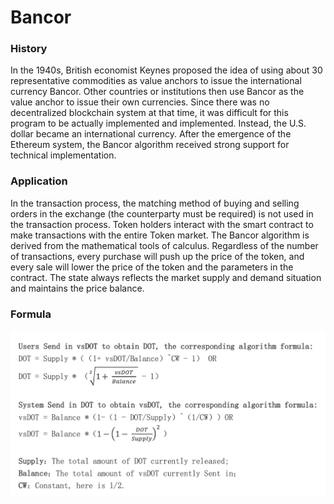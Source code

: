 # Bancor

### History

In the 1940s, British economist Keynes proposed the idea of ​​using about 30 representative commodities as value anchors to issue the international currency Bancor. Other countries or institutions then use Bancor as the value anchor to issue their own currencies. Since there was no decentralized blockchain system at that time, it was difficult for this program to be actually implemented and implemented. Instead, the U.S. dollar became an international currency. After the emergence of the Ethereum system, the Bancor algorithm received strong support for technical implementation.

### Application

In the transaction process, the matching method of buying and selling orders in the exchange \(the counterparty must be required\) is not used in the transaction process. Token holders interact with the smart contract to make transactions with the entire Token market. The Bancor algorithm is derived from the mathematical tools of calculus. Regardless of the number of transactions, every purchase will push up the price of the token, and every sale will lower the price of the token and the parameters in the contract. The state always reflects the market supply and demand situation and maintains the price balance.

### Formula

![](../.gitbook/assets/bancor%20%281%29.png)





